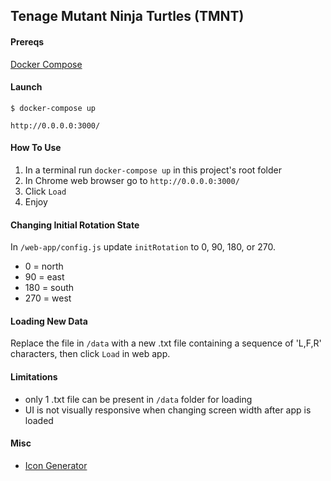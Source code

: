 ## Tenage Mutant Ninja Turtles (TMNT)

#### Prereqs

[Docker Compose](https://docs.docker.com/compose/install/)

#### Launch
```
$ docker-compose up
```
```
http://0.0.0.0:3000/
```

#### How To Use

1. In a terminal run `docker-compose up` in this project's root folder 
2. In Chrome web browser go to `http://0.0.0.0:3000/`
3. Click `Load`
4. Enjoy

#### Changing Initial Rotation State
In `/web-app/config.js` update `initRotation` to 0, 90, 180, or 270.
- 0 = north
- 90 = east
- 180 = south
- 270 = west

#### Loading New Data
Replace the file in `/data` with a new .txt file containing a sequence of 'L,F,R' characters, then click `Load` in web app.

#### Limitations

- only 1 .txt file can be present in `/data` folder for loading
- UI is not visually responsive when changing screen width after app is loaded

#### Misc
- [Icon Generator](https://favicon.io/favicon-converter/)
